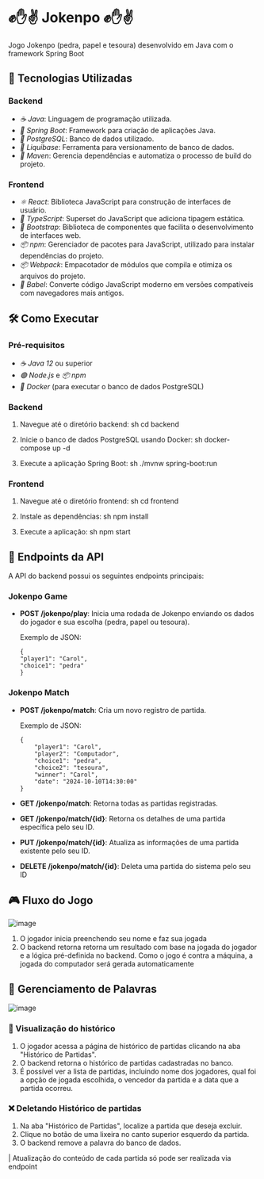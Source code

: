 # ✊✋✌️ Jokenpo ✊✋✌️
Jogo Jokenpo (pedra, papel e tesoura) desenvolvido em Java com o framework Spring Boot

## 🚀 Tecnologias Utilizadas

### Backend
- *☕ Java*: Linguagem de programação utilizada.
- *🌱 Spring Boot*: Framework para criação de aplicações Java.
- *🐘 PostgreSQL*: Banco de dados utilizado.
- *🔄 Liquibase*: Ferramenta para versionamento de banco de dados.
- *🔧 Maven*: Gerencia dependências e automatiza o processo de build do projeto.

### Frontend
- *⚛ React*: Biblioteca JavaScript para construção de interfaces de usuário.
- *📝 TypeScript*: Superset do JavaScript que adiciona tipagem estática.
- *💅 Bootstrap*: Biblioteca de componentes que facilita o desenvolvimento de interfaces web.
- *📦 npm*: Gerenciador de pacotes para JavaScript, utilizado para instalar dependências do projeto.
- *📦 Webpack*: Empacotador de módulos que compila e otimiza os arquivos do projeto.
- *🔄 Babel*: Converte código JavaScript moderno em versões compatíveis com navegadores mais antigos.

## 🛠 Como Executar

### Pré-requisitos

- *☕ Java 12* ou superior
- *🟢 Node.js* e *📦 npm*
- *🐳 Docker* (para executar o banco de dados PostgreSQL)

### Backend

1. Navegue até o diretório backend:
    sh
    cd backend
    

2. Inicie o banco de dados PostgreSQL usando Docker:
    sh
    docker-compose up -d
    

3. Execute a aplicação Spring Boot:
    sh
    ./mvnw spring-boot:run
    

### Frontend

1. Navegue até o diretório frontend:
    sh
    cd frontend
    

2. Instale as dependências:
    sh
    npm install
    

3. Execute a aplicação:
    sh
    npm start
    

## 📡 Endpoints da API

A API do backend possui os seguintes endpoints principais:

### Jokenpo Game
- **POST /jokenpo/play**: Inicia uma rodada de Jokenpo enviando os dados do jogador e sua escolha (pedra, papel ou tesoura).

    Exemplo de JSON:
    ````
    {
    "player1": "Carol",
    "choice1": "pedra"
    }
    ````


### Jokenpo Match
- **POST /jokenpo/match**: Cria um novo registro de partida.

    Exemplo de JSON:
    ````
    {
        "player1": "Carol",
        "player2": "Computador",
        "choice1": "pedra",
        "choice2": "tesoura",
        "winner": "Carol",
        "date": "2024-10-10T14:30:00"
    }
    ````

- **GET /jokenpo/match**: Retorna todas as partidas registradas.
- **GET /jokenpo/match/{id}**: Retorna os detalhes de uma partida específica pelo seu ID.
- **PUT /jokenpo/match/{id}**: Atualiza as informações de uma partida existente pelo seu ID.
- **DELETE /jokenpo/match/{id}**: Deleta uma partida do sistema pelo seu ID

## 🎮 Fluxo do Jogo

![image](https://github.com/user-attachments/assets/730d9ada-4a15-41cb-9c44-a45c7b542cc9)

1. O jogador inicia preenchendo seu nome e faz sua jogada
2. O backend retorna retorna um resultado com base na jogada do jogador e a lógica pré-definida no backend. Como o jogo é contra a máquina, a jogada do computador será gerada automaticamente 

## 📝 Gerenciamento de Palavras

![image](https://github.com/user-attachments/assets/964d48b1-36d2-4981-ba0d-8bbe5bb2152b)

### 👀 Visualização do histórico
1. O jogador acessa a página de histórico de partidas clicando na aba "Histórico de Partidas".
2. O backend retorna o histórico de partidas cadastradas no banco.
3. É possível ver a lista de partidas, incluindo nome dos jogadores, qual foi a opção de jogada escolhida, o vencedor da partida e a data que a partida ocorreu.


### ❌ Deletando Histórico de partidas
1. Na aba "Histórico de Partidas", localize a partida que deseja excluir.
2. Clique no botão de uma lixeira no canto superior esquerdo da partida.
3. O backend remove a palavra do banco de dados.

|   Atualização do conteúdo de cada partida só pode ser realizada via endpoint
